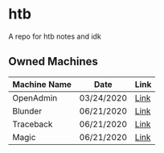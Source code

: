 # htb
A repo for htb notes and idk

## Owned Machines
| Machine Name | Date | Link |
| --- | --- | --- |
| OpenAdmin | 03/24/2020 | [Link](https://app.hackthebox.eu/machines/222) |
| Blunder | 06/21/2020 | [Link](https://app.hackthebox.eu/machines/254) |
| Traceback | 06/21/2020 | [Link](https://app.hackthebox.eu/machines/233) |
| Magic | 06/21/2020 | [Link](https://app.hackthebox.eu/machines/241) |

